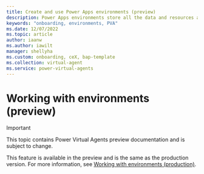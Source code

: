 ```yaml
---
title: Create and use Power Apps environments (preview)
description: Power Apps environments store all the data and resources associated with the bots you create in Power Virtual Agents preview.
keywords: "onboarding, environments, PVA"
ms.date: 12/07/2022
ms.topic: article
author: iaanw
ms.author: iawilt
manager: shellyha
ms.custom: onboarding, ceX, bap-template
ms.collection: virtual-agent
ms.service: power-virtual-agents
---
```

# Working with environments (preview)

> [!IMPORTANT]
> This topic contains Power Virtual Agents preview documentation and is subject to change.

This feature is available in the preview and is the same as the production version. For more information, see [Working with environments (production)](../environments-first-run-experience.md).
